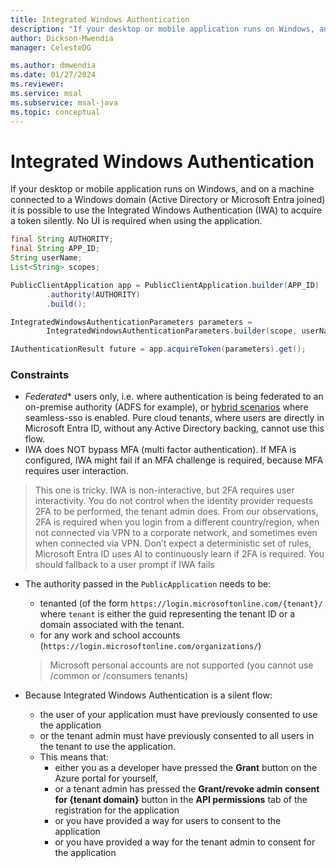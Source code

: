 ```yaml
---
title: Integrated Windows Authentication
description: "If your desktop or mobile application runs on Windows, and on a machine connected to a Windows domain (Active Directory or Microsoft Entra joined) it is possible to use the Integrated Windows Authentication (IWA) to acquire a token silently."
author: Dickson-Mwendia
manager: CelesteDG

ms.author: dmwendia
ms.date: 01/27/2024
ms.reviewer:
ms.service: msal
ms.subservice: msal-java
ms.topic: conceptual
---
```


# Integrated Windows Authentication

If your desktop or mobile application runs on Windows, and on a machine connected to a Windows domain (Active Directory or Microsoft Entra joined) it is possible to use the Integrated Windows Authentication (IWA) to acquire a token silently. No UI is required when using the application.

```java
final String AUTHORITY;
final String APP_ID;
String userName;
List<String> scopes;

PublicClientApplication app = PublicClientApplication.builder(APP_ID)
        .authority(AUTHORITY)
        .build();

IntegratedWindowsAuthenticationParameters parameters =
        IntegratedWindowsAuthenticationParameters.builder(scope, userName).build();

IAuthenticationResult future = app.acquireToken(parameters).get();
```

### Constraints

- *Federated** users only, i.e. where authentication is being federated to an on-premise authority (ADFS for example), or [hybrid scenarios](/entra/identity/hybrid/whatis-hybrid-identity) where seamless-sso is enabled.  Pure cloud tenants, where users are directly in Microsoft Entra ID, without any Active Directory backing, cannot use this flow. 
- IWA does NOT bypass MFA (multi factor authentication). If MFA is configured, IWA might fail if an MFA challenge is required, because MFA requires user interaction. 
 > This one is tricky. IWA is non-interactive, but 2FA requires user interactivity. You do not control when the identity provider requests 2FA to be performed, the tenant admin does. From our observations, 2FA is required when you login from a different country/region, when not connected via VPN to a corporate network, and sometimes even when connected via VPN. Don’t expect a deterministic set of rules, Microsoft Entra ID uses AI to continuously learn if 2FA is required. You should fallback to a user prompt if IWA fails
- The authority passed in the `PublicApplication` needs to be:
  - tenanted (of the form `https://login.microsoftonline.com/{tenant}/` where `tenant` is either the guid representing the tenant ID or a domain associated with the tenant.
  - for any work and school accounts (`https://login.microsoftonline.com/organizations/`)

  > Microsoft personal accounts are not supported (you cannot use /common or /consumers tenants)

- Because Integrated Windows Authentication is a silent flow:
  - the user of your application must have previously consented to use the application 
  - or the tenant admin must have previously consented to all users in the tenant to use the application.
  - This means that:
     - either you as a developer have pressed the **Grant** button on the Azure portal for yourself, 
     - or a tenant admin has pressed the **Grant/revoke admin consent for {tenant domain}** button in the **API permissions** tab of the registration for the application 
     - or you have provided a way for users to consent to the application 
     - or you have provided a way for the tenant admin to consent for the application 
